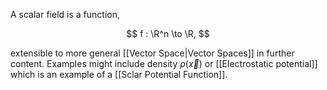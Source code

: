 A scalar field is a function,

$$
f : \R^n \to \R,
$$

extensible to more general [[Vector Space|Vector Spaces]] in further content. Examples might include density $\rho(\vec{x})$ or [[Electrostatic potential]] which is an example of a [[Sclar Potential Function]].
